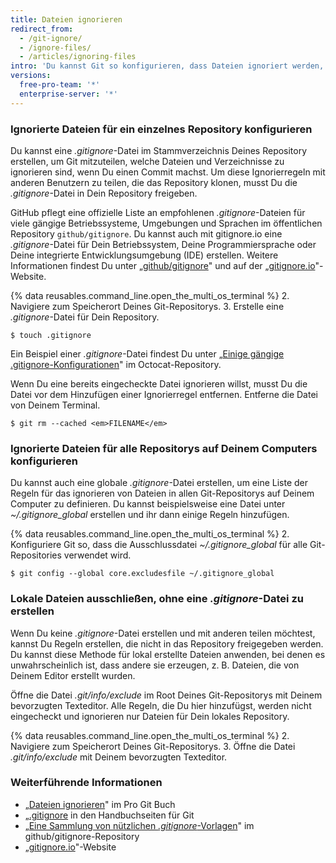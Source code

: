 ```yaml
---
title: Dateien ignorieren
redirect_from:
  - /git-ignore/
  - /ignore-files/
  - /articles/ignoring-files
intro: 'Du kannst Git so konfigurieren, dass Dateien ignoriert werden, die Du nicht nach {% data variables.product.product_name %} einchecken willst.'
versions:
  free-pro-team: '*'
  enterprise-server: '*'
---
```


### Ignorierte Dateien für ein einzelnes Repository konfigurieren

Du kannst eine *.gitignore*-Datei im Stammverzeichnis Deines Repository erstellen, um Git mitzuteilen, welche Dateien und Verzeichnisse zu ignorieren sind, wenn Du einen Commit machst. Um diese Ignorierregeln mit anderen Benutzern zu teilen, die das Repository klonen, musst Du die *.gitignore*-Datei in Dein Repository freigeben.

GitHub pflegt eine offizielle Liste an empfohlenen *.gitignore*-Dateien für viele gängige Betriebssysteme, Umgebungen und Sprachen im öffentlichen Repository `github/gitignore`. Du kannst auch mit gitignore.io eine *.gitignore*-Datei für Dein Betriebssystem, Deine Programmiersprache oder Deine integrierte Entwicklungsumgebung (IDE) erstellen. Weitere Informationen findest Du unter „[github/gitignore](https://github.com/github/gitignore)" und auf der „[gitignore.io](https://www.gitignore.io/)"-Website.

{% data reusables.command_line.open_the_multi_os_terminal %}
2. Navigiere zum Speicherort Deines Git-Repositorys.
3. Erstelle eine *.gitignore*-Datei für Dein Repository.
   ```shell
   $ touch .gitignore
  ```

Ein Beispiel einer *.gitignore*-Datei findest Du unter „[Einige gängige .gitignore-Konfigurationen](https://gist.github.com/octocat/9257657)" im Octocat-Repository.

Wenn Du eine bereits eingecheckte Datei ignorieren willst, musst Du die Datei vor dem Hinzufügen einer Ignorierregel entfernen. Entferne die Datei von Deinem Terminal.

```shell
$ git rm --cached <em>FILENAME</em>
```

### Ignorierte Dateien für alle Repositorys auf Deinem Computers konfigurieren

Du kannst auch eine globale *.gitignore*-Datei erstellen, um eine Liste der Regeln für das ignorieren von Dateien in allen Git-Repositorys auf Deinem Computer zu definieren. Du kannst beispielsweise eine Datei unter *~/.gitignore_global* erstellen und ihr dann einige Regeln hinzufügen.

{% data reusables.command_line.open_the_multi_os_terminal %}
2. Konfiguriere Git so, dass die Ausschlussdatei *~/.gitignore_global* für alle Git-Repositories verwendet wird.
  ```shell
  $ git config --global core.excludesfile ~/.gitignore_global
  ```

### Lokale Dateien ausschließen, ohne eine *.gitignore*-Datei zu erstellen

Wenn Du keine *.gitignore*-Datei erstellen und mit anderen teilen möchtest, kannst Du Regeln erstellen, die nicht in das Repository freigegeben werden. Du kannst diese Methode für lokal erstellte Dateien anwenden, bei denen es unwahrscheinlich ist, dass andere sie erzeugen, z. B. Dateien, die von Deinem Editor erstellt wurden.

Öffne die Datei *.git/info/exclude* im Root Deines Git-Repositorys mit Deinem bevorzugten Texteditor. Alle Regeln, die Du hier hinzufügst, werden nicht eingecheckt und ignorieren nur Dateien für Dein lokales Repository.

{% data reusables.command_line.open_the_multi_os_terminal %}
2. Navigiere zum Speicherort Deines Git-Repositorys.
3. Öffne die Datei *.git/info/exclude* mit Deinem bevorzugten Texteditor.

### Weiterführende Informationen

* „[Dateien ignorieren](https://git-scm.com/book/en/v2/Git-Basics-Recording-Changes-to-the-Repository#_ignoring)" im Pro Git Buch
* „[.gitignore](https://git-scm.com/docs/gitignore) in den Handbuchseiten für Git
* „[Eine Sammlung von nützlichen *.gitignore*-Vorlagen](https://github.com/github/gitignore)" im github/gitignore-Repository
* „[gitignore.io](https://www.gitignore.io/)"-Website
